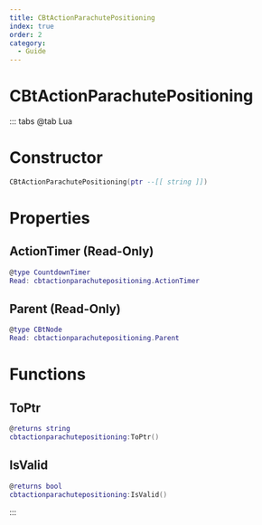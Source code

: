 ```yaml
---
title: CBtActionParachutePositioning
index: true
order: 2
category:
  - Guide
---
```


# CBtActionParachutePositioning

::: tabs
@tab Lua
# Constructor
```lua
CBtActionParachutePositioning(ptr --[[ string ]])
```
# Properties
## ActionTimer (Read-Only)
```lua
@type CountdownTimer
Read: cbtactionparachutepositioning.ActionTimer
```
## Parent (Read-Only)
```lua
@type CBtNode
Read: cbtactionparachutepositioning.Parent
```
# Functions
## ToPtr
```lua
@returns string
cbtactionparachutepositioning:ToPtr()
```
## IsValid
```lua
@returns bool
cbtactionparachutepositioning:IsValid()
```

:::